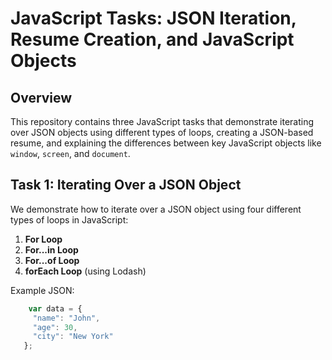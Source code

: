 # JavaScript Tasks: JSON Iteration, Resume Creation, and JavaScript Objects

## Overview
This repository contains three JavaScript tasks that demonstrate iterating over JSON objects using different types of loops, creating a JSON-based resume, and explaining the differences between key JavaScript objects like `window`, `screen`, and `document`.

## Task 1: Iterating Over a JSON Object

We demonstrate how to iterate over a JSON object using four different types of loops in JavaScript:
1. **For Loop**
2. **For...in Loop**
3. **For...of Loop**
4. **forEach Loop** (using Lodash)

Example JSON:
```javascript
    var data = {
     "name": "John",
     "age": 30,
     "city": "New York"
   };
